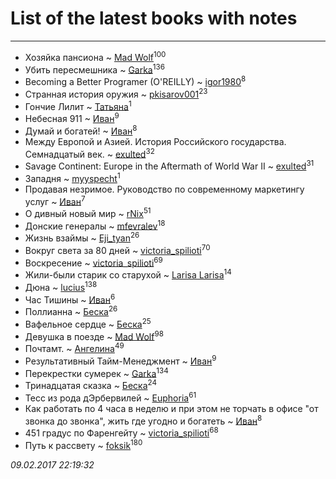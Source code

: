 # List of the latest books with notes
---

* Хозяйка пансиона ~ [Mad Wolf](users/947/94738840-vkontakte)<sup>100</sup>
* Убить пересмешника ~ [Garka](users/115/115753719718250012620-google)<sup>136</sup>
* Becoming a Better Programer (O'REILLY) ~ [igor1980](users/100/100003094239547-facebook)<sup>8</sup>
* Странная история оружия ~ [pkisarov001](users/311/311057796-yandex)<sup>23</sup>
* Гончие Лилит ~ [Татьяна](users/735/73529875-vkontakte)<sup>1</sup>
* Небесная 911 ~ [Иван](users/111/111223381196748176136-google)<sup>9</sup>
* Думай и богатей! ~ [Иван](users/111/111223381196748176136-google)<sup>8</sup>
* Между Европой и Азией. История Российского государства. Семнадцатый век. ~ [exulted](users/100/100599204551896265722-google)<sup>32</sup>
* Savage Continent: Europe in the Aftermath of World War II ~ [exulted](users/100/100599204551896265722-google)<sup>31</sup>
* Западня ~ [myyspecht](users/321/3211454-vkontakte)<sup>1</sup>
* Продавая незримое. Руководство по современному маркетингу услуг ~ [Иван](users/111/111223381196748176136-google)<sup>7</sup>
* О дивный новый мир ~ [rNix](users/115/115622071-twitter)<sup>51</sup>
* Донские генералы ~ [mfevralev](users/140/140966150-vkontakte)<sup>18</sup>
* Жизнь взаймы ~ [Eji_tyan](users/235/2352103981-twitter)<sup>26</sup>
* Вокруг света за 80 дней ~ [victoria_spilioti](users/219/219259003-vkontakte)<sup>70</sup>
* Воскресение ~ [victoria_spilioti](users/219/219259003-vkontakte)<sup>69</sup>
* Жили-были старик со старухой ~ [Larisa Larisa](users/160/1606575652891411-facebook)<sup>14</sup>
* Дюна ~ [lucius](users/838/83820536-yandex)<sup>138</sup>
* Час Тишины ~ [Иван](users/111/111223381196748176136-google)<sup>6</sup>
* Поллианна ~ [Беска](users/157/1577468-vkontakte)<sup>26</sup>
* Вафельное сердце ~ [Беска](users/157/1577468-vkontakte)<sup>25</sup>
* Девушка в поезде ~ [Mad Wolf](users/947/94738840-vkontakte)<sup>98</sup>
* Почтамт. ~ [Ангелина](users/837/83788782-vkontakte)<sup>49</sup>
* Результативный Тайм-Менеджмент ~ [Иван](users/111/111223381196748176136-google)<sup>9</sup>
* Перекрестки сумерек ~ [Garka](users/115/115753719718250012620-google)<sup>134</sup>
* Тринадцатая сказка ~ [Беска](users/157/1577468-vkontakte)<sup>24</sup>
* Тесс из рода дЭрбервилей ~ [Euphoria](users/106/106304994652616315178-google)<sup>61</sup>
* Как работать по 4 часа в неделю и при этом не торчать в офисе "от звонка до звонка", жить где угодно и богатеть ~ [Иван](users/111/111223381196748176136-google)<sup>8</sup>
* 451 градус по Фаренгейту ~ [victoria_spilioti](users/219/219259003-vkontakte)<sup>68</sup>
* Путь к рассвету ~ [foksik](users/173/1734575-vkontakte)<sup>180</sup>


_09.02.2017 22:19:32_

